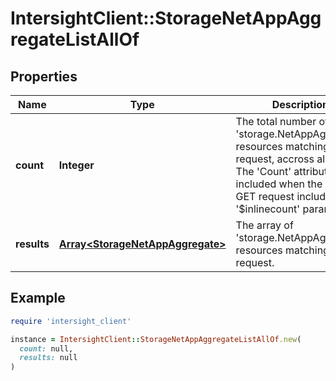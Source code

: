 # IntersightClient::StorageNetAppAggregateListAllOf

## Properties

| Name | Type | Description | Notes |
| ---- | ---- | ----------- | ----- |
| **count** | **Integer** | The total number of &#39;storage.NetAppAggregate&#39; resources matching the request, accross all pages. The &#39;Count&#39; attribute is included when the HTTP GET request includes the &#39;$inlinecount&#39; parameter. | [optional] |
| **results** | [**Array&lt;StorageNetAppAggregate&gt;**](StorageNetAppAggregate.md) | The array of &#39;storage.NetAppAggregate&#39; resources matching the request. | [optional] |

## Example

```ruby
require 'intersight_client'

instance = IntersightClient::StorageNetAppAggregateListAllOf.new(
  count: null,
  results: null
)
```

